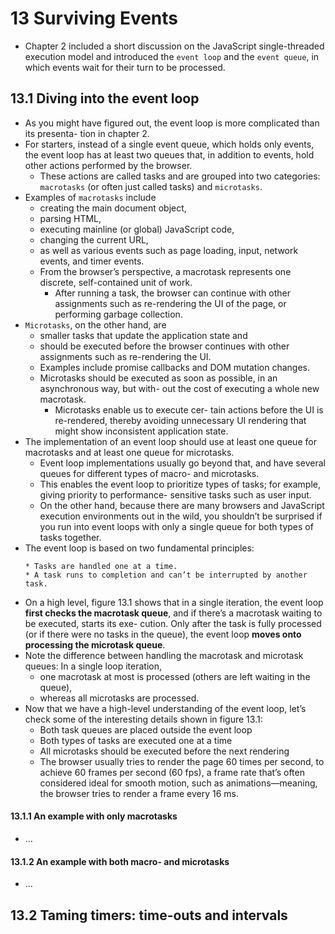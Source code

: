 # 13 Surviving Events
* Chapter 2 included a short discussion on the JavaScript single-threaded execution model and introduced the `event loop` and the `event queue`, in which events wait for their turn to be processed. 
## 13.1 Diving into the event loop
* As you might have figured out, the event loop is more complicated than its presenta- tion in chapter 2. 
* For starters, instead of a single event queue, which holds only events, the event loop has at least two queues that, in addition to events, hold other actions performed by the browser. 
  * These actions are called tasks and are grouped into two categories: `macrotasks` (or often just called tasks) and `microtasks`.
* Examples of `macrotasks` include 
  * creating the main document object, 
  * parsing HTML, 
  * executing mainline (or global) JavaScript code, 
  * changing the current URL, 
  * as well as various events such as page loading, input, network events, and timer events. 
  * From the browser’s perspective, a macrotask represents one discrete, self-contained unit of work. 
    * After running a task, the browser can continue with other assignments such as re-rendering the UI of the page, or performing garbage collection.
* `Microtasks`, on the other hand, are 
  * smaller tasks that update the application state and 
  * should be executed before the browser continues with other assignments such as re-rendering the UI. 
  * Examples include promise callbacks and DOM mutation changes. 
  * Microtasks should be executed as soon as possible, in an asynchronous way, but with- out the cost of executing a whole new macrotask. 
    * Microtasks enable us to execute cer- tain actions before the UI is re-rendered, thereby avoiding unnecessary UI rendering that might show inconsistent application state.
* The implementation of an event loop should use at least one queue for macrotasks and at least one queue for microtasks. 
  * Event loop implementations usually go beyond that, and have several queues for different types of macro- and microtasks.
  * This enables the event loop to prioritize types of tasks; for example, giving priority to performance- sensitive tasks such as user input. 
  * On the other hand, because there are many browsers and JavaScript execution environments out in the wild, you shouldn’t be surprised if you run into event loops with only a single queue for both types of tasks together.
* The event loop is based on two fundamental principles:
  ```
  * Tasks are handled one at a time.
  * A task runs to completion and can’t be interrupted by another task.
  ```
* On a high level, figure 13.1 shows that in a single iteration, the event loop **first checks the macrotask queue**, and if there’s a macrotask waiting to be executed, starts its exe- cution. Only after the task is fully processed (or if there were no tasks in the queue), the event loop **moves onto processing the microtask queue**.
* Note the difference between handling the macrotask and microtask queues: In a single loop iteration, 
  * one macrotask at most is processed (others are left waiting in the queue), 
  * whereas all microtasks are processed.
* Now that we have a high-level understanding of the event loop, let’s check some of the interesting details shown in figure 13.1:
  * Both task queues are placed outside the event loop
  * Both types of tasks are executed one at a time
  * All microtasks should be executed before the next rendering
  * The browser usually tries to render the page 60 times per second, to achieve 60 frames per second (60 fps), a frame rate that’s often considered ideal for smooth motion, such as animations—meaning, the browser tries to render a frame every 16 ms.
  
#### 13.1.1 An example with only macrotasks
* ...
#### 13.1.2 An example with both macro- and microtasks
* ...
## 13.2 Taming timers: time-outs and intervals
####
######
######
